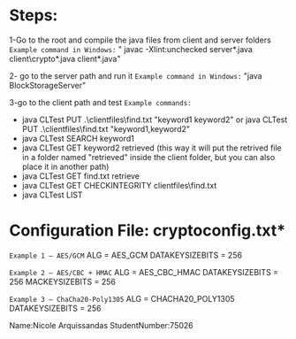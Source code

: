 # Steps:

1-Go to the root and compile the java files from client and server folders
`Example command in Windows:`
" javac -Xlint:unchecked server\*.java client\crypto\*.java client\*.java"

2- go to the server path and run it
`Example command in Windows:`
"java BlockStorageServer"

3-go to the client path and test
`Example commands:`
- java CLTest PUT .\clientfiles\find.txt "keyword1 keyword2" or java CLTest PUT .\clientfiles\find.txt "keyword1,keyword2"
- java CLTest SEARCH keyword1
- java CLTest GET keyword2 retrieved (this way it will put the retrived file in a folder named "retrieved" inside 
  the client folder, but you can also place it in another path)
- java CLTest GET find.txt retrieve
- java CLTest GET CHECKINTEGRITY clientfiles\find.txt
- java CLTest LIST

# Configuration File: cryptoconfig.txt*

`Example 1 — AES/GCM`
ALG = AES_GCM
DATAKEYSIZEBITS = 256

`Example 2 — AES/CBC + HMAC`
ALG = AES_CBC_HMAC
DATAKEYSIZEBITS = 256
MACKEYSIZEBITS = 256

`Example 3 — ChaCha20-Poly1305`
ALG = CHACHA20_POLY1305
DATAKEYSIZEBITS = 256


Name:Nicole Arquissandas
StudentNumber:75026

